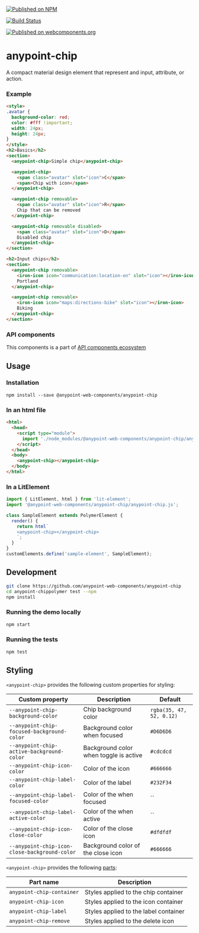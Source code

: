 [![Published on NPM](https://img.shields.io/npm/v/@anypoint-web-components/anypoint-chip.svg)](https://www.npmjs.com/package/@anypoint-web-components/anypoint-chip)

[![Build Status](https://travis-ci.org/anypoint-web-components/anypoint-chip.svg?branch=stage)](https://travis-ci.org/anypoint-web-components/anypoint-chip)

[![Published on webcomponents.org](https://img.shields.io/badge/webcomponents.org-published-blue.svg)](https://www.webcomponents.org/element/anypoint-web-components/anypoint-chip)

# anypoint-chip

A compact material design element that represent and input, attribute, or action.

### Example

```html
<style>
.avatar {
  background-color: red;
  color: #fff !important;
  width: 24px;
  height: 24px;
}
</style>
<h2>Basics</h2>
<section>
  <anypoint-chip>Simple chip</anypoint-chip>

  <anypoint-chip>
    <span class="avatar" slot="icon">C</span>
    <span>Chip with icon</span>
  </anypoint-chip>

  <anypoint-chip removable>
    <span class="avatar" slot="icon">R</span>
    Chip that can be removed
  </anypoint-chip>

  <anypoint-chip removable disabled>
    <span class="avatar" slot="icon">D</span>
    Disabled chip
  </anypoint-chip>
</section>

<h2>Input chips</h2>
<section>
  <anypoint-chip removable>
    <iron-icon icon="communication:location-on" slot="icon"></iron-icon>
    Portland
  </anypoint-chip>

  <anypoint-chip removable>
    <iron-icon icon="maps:directions-bike" slot="icon"></iron-icon>
    Biking
  </anypoint-chip>
</section>
```

### API components

This components is a part of [API components ecosystem](https://elements.advancedrestclient.com/)

## Usage

### Installation
```
npm install --save @anypoint-web-components/anypoint-chip
```

### In an html file

```html
<html>
  <head>
    <script type="module">
      import './node_modules/@anypoint-web-components/anypoint-chip/anypoint-chip.js';
    </script>
  </head>
  <body>
    <anypoint-chip></anypoint-chip>
  </body>
</html>
```

### In a LitElement

```js
import { LitElement, html } from 'lit-element';
import '@anypoint-web-components/anypoint-chip/anypoint-chip.js';

class SampleElement extends PolymerElement {
  render() {
    return html`
    <anypoint-chip></anypoint-chip>
    `;
  }
}
customElements.define('sample-element', SampleElement);
```

## Development

```sh
git clone https://github.com/anypoint-web-components/anypoint-chip
cd anypoint-chippolymer test --npm
npm install
```

### Running the demo locally

```sh
npm start
```

### Running the tests

```sh
npm test
```

## Styling

`<anypoint-chip>` provides the following custom properties for styling:

Custom property | Description | Default
----------------|-------------|----------
`--anypoint-chip-background-color` | Chip background color | `rgba(35, 47, 52, 0.12)`
`--anypoint-chip-focused-background-color` | Background color when focused | `#D6D6D6`
`--anypoint-chip-active-background-color` | Background color when toggle is active | `#cdcdcd`
`--anypoint-chip-icon-color` | Color of the icon | `#666666`
`--anypoint-chip-label-color` | Color of the label | `#232F34`
`--anypoint-chip-label-focused-color` | Color of the when focused | ``
`--anypoint-chip-label-active-color` | Color of the when active | ``
`--anypoint-chip-icon-close-color` | Color of the close icon | `#dfdfdf`
`--anypoint-chip-icon-close-background-color` | Background color of the close icon | `#666666`

`<anypoint-chip>` provides the following [parts](https://www.w3.org/TR/css-shadow-parts-1/):

Part name | Description
----------------|-------------
`anypoint-chip-container` | Styles applied to the chip container
`anypoint-chip-icon` | Styles applied to the icon container
`anypoint-chip-label` | Styles applied to the label container
`anypoint-chip-remove` | Styles applied to the delete icon
